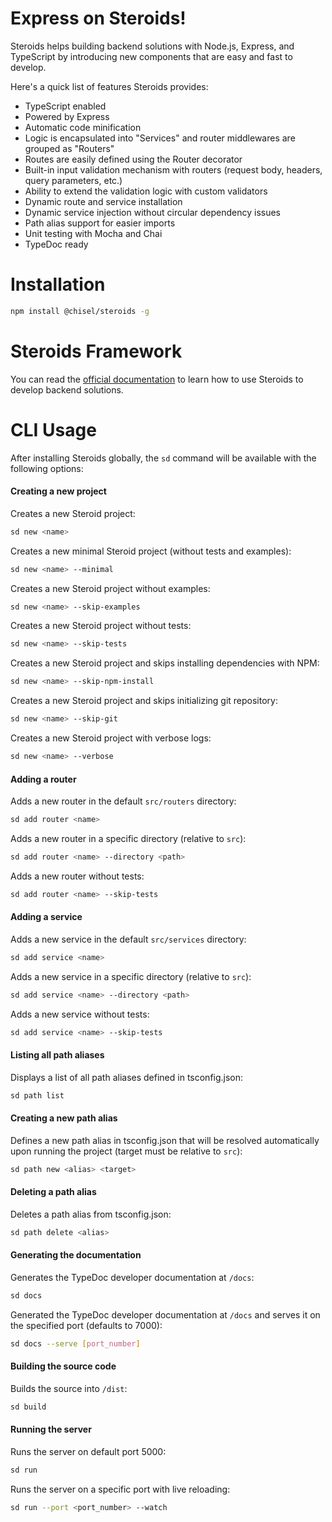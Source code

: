 # Express on Steroids!

Steroids helps building backend solutions with Node.js, Express, and TypeScript by introducing new components that are easy and fast to develop.

Here's a quick list of features Steroids provides:

  - TypeScript enabled
  - Powered by Express
  - Automatic code minification
  - Logic is encapsulated into "Services" and router middlewares are grouped as "Routers"
  - Routes are easily defined using the Router decorator
  - Built-in input validation mechanism with routers (request body, headers, query parameters, etc.)
  - Ability to extend the validation logic with custom validators
  - Dynamic route and service installation
  - Dynamic service injection without circular dependency issues
  - Path alias support for easier imports
  - Unit testing with Mocha and Chai
  - TypeDoc ready

# Installation

```bash
npm install @chisel/steroids -g
```

# Steroids Framework

You can read the [official documentation](./docs/steroids.md) to learn how to use Steroids to develop backend solutions.

# CLI Usage

After installing Steroids globally, the `sd` command will be available with the following options:

#### Creating a new project

Creates a new Steroid project:
```bash
sd new <name>
```

Creates a new minimal Steroid project (without tests and examples):
```bash
sd new <name> --minimal
```

Creates a new Steroid project without examples:
```bash
sd new <name> --skip-examples
```

Creates a new Steroid project without tests:
```bash
sd new <name> --skip-tests
```

Creates a new Steroid project and skips installing dependencies with NPM:
```bash
sd new <name> --skip-npm-install
```

Creates a new Steroid project and skips initializing git repository:
```bash
sd new <name> --skip-git
```
Creates a new Steroid project with verbose logs:
```bash
sd new <name> --verbose
```

#### Adding a router

Adds a new router in the default `src/routers` directory:
```bash
sd add router <name>
```

Adds a new router in a specific directory (relative to `src`):
```bash
sd add router <name> --directory <path>
```

Adds a new router without tests:
```bash
sd add router <name> --skip-tests
```

#### Adding a service

Adds a new service in the default `src/services` directory:
```bash
sd add service <name>
```

Adds a new service in a specific directory (relative to `src`):
```bash
sd add service <name> --directory <path>
```

Adds a new service without tests:
```bash
sd add service <name> --skip-tests
```

#### Listing all path aliases

Displays a list of all path aliases defined in tsconfig.json:
```bash
sd path list
```

#### Creating a new path alias

Defines a new path alias in tsconfig.json that will be resolved automatically upon running the project (target must be relative to `src`):
```bash
sd path new <alias> <target>
```

#### Deleting a path alias

Deletes a path alias from tsconfig.json:
```bash
sd path delete <alias>
```

#### Generating the documentation

Generates the TypeDoc developer documentation at `/docs`:
```bash
sd docs
```

Generated the TypeDoc developer documentation at `/docs` and serves it on the specified port (defaults to 7000):
```bash
sd docs --serve [port_number]
```

#### Building the source code

Builds the source into `/dist`:
```bash
sd build
```

#### Running the server

Runs the server on default port 5000:
```bash
sd run
```

Runs the server on a specific port with live reloading:
```bash
sd run --port <port_number> --watch
```
